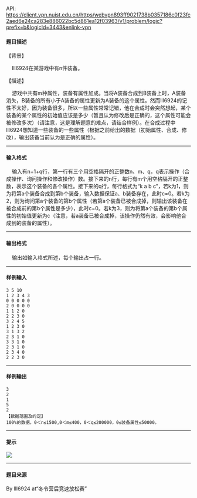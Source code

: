API: https://client.vpn.nuist.edu.cn/https/webvpn893ff9021738b0357186c0f23fc2aed6e24ca283e886022bc5d861ea12f03963/v1/problem/logic?prefix=b&logicId=3443&enlink-vpn

#### 题目描述

【背景】

    lll6924在某游戏中有n件装备。

【描述】

    游戏中共有m种属性，装备有属性加成。当将A装备合成到B装备上时，A装备消失，B装备的所有小于A装备的属性更新为A装备的这个属性。然而lll6924的记性不太好，因为装备很多，所以一些属性常常记错，他在合成时会突然想起，某个装备的某个属性的初始值应该是多少（暂且认为修改后是正确的，这个属性可能会被修改多次）（请注意，这是理解题意的难点，请结合样例）。在合成过程中lll6924想知道一些装备的一些属性（根据之前给出的数据（初始属性、合成、修改），输出装备当前认为是正确的属性）。

---

#### 输入格式

    输入有n+1+q行，第一行有三个用空格隔开的正整数n、m、q，q表示操作（合成操作、询问操作和修改操作）数。接下来的n行，每行有m个用空格隔开的正整数，表示这个装备的各个属性。接下来的q行，每行格式为“k a b c”，若k为1，则为将第a个装备合成到第b个装备，输入数据保证a、b装备存在，此时c=0。若k为2，则为询问第a个装备的第b个属性（若第a个装备已被合成掉，则输出该装备在被合成前的第b个属性是多少），此时c=0。若k为3，则为将第a个装备的第b个属性的初始值更新为c（注意，若a装备已被合成掉，该操作仍然有效，会影响他合成到的装备的属性）。

---

#### 输出格式

    输出如输入格式所述，每个输出占一行。

---

#### 样例输入
```
3 5 10
1 2 3 4 3
0 0 0 0 0
2 0 0 0 0
1 1 2 0
2 2 3 0
3 2 4 5
1 2 3 0
3 1 3 2
2 3 1 0
3 3 1 0
2 3 1 0
2 3 4 0
2 2 3 0

```

---

#### 样例输出
```
3
2
1
5
2
【数据范围及约定】
100%的数据，0＜n≤1500,0＜m≤400，0＜q≤200000，0≤装备属性≤50000。

```

---

#### 提示

![](../file/3443_0.jpg)

---

#### 题目来源

By lll6924 at“冬令营后竞速放松赛”